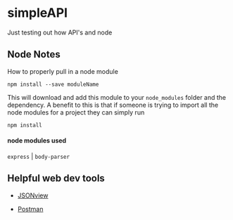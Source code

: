 # simpleAPI
Just testing out how API's and node
<br>
<h2>Node Notes</h2>
How to properly pull in a node module

`npm install --save moduleName`

This will download and add this module to your
`node_modules`
folder and the dependency. A benefit to this is that if someone is trying to import all the node modules for a project they can simply run

`npm install`


<h4>node modules used</h4>

`express` |
`body-parser`


<h2>Helpful web dev tools</h2>
<ul>
  <li>

  [JSONview](https://chrome.google.com/webstore/detail/jsonview/chklaanhfefbnpoihckbnefhakgolnmc?utm_source=gmail)
  </li>
  <li>
  
  [Postman](https://chrome.google.com/webstore/detail/postman/fhbjgbiflinjbdggehcddcbncdddomop?utm_source=gmail)
  </li>
</ul>
